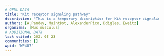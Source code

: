 ```yaml
---
# GPML DATA
title: "Kit receptor signaling pathway"
description: "This is a temporary description for Kit receptor signaling pathway"
authors: [A.Pandey, MaintBot, AlexanderPico, Ddigles, Eweitz]
organisms: [Mus musculus]
# ADDITIONAL DATA
last-edited: 2021-05-23
communities: []
wpid: "WP407"
---
```

